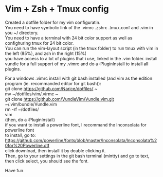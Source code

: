 # Vim + Zsh + Tmux config

Created a dotfile folder for my vim configuratin.  
You need to have symbolic link of the .vimrc .zshrc .tmux.conf and .vim in you ~/ directory.  
You need to have a terminal with 24 bit color support as well as confighuring tmux for 24 bit color.  
You can run the vim-layout script (in the tmux folder) to run tmux with vim in the left (85%), and zsh in the right (15%)  
you have access to a lot of plugins that i use, linked in the .vim folder. install vundle for a full support of my .vimrc and do a :PluginInstall to install all plugins.

For a windows .vimrc install with git bash installed (and vim as the edition program (ie. recommanded editor for git bash)):  
git clone https://github.com/Narice/dotfiles/ ~  
mv ~/dotfiles/vim/.virmc ~  
git clone https://github.com/VundleVim/Vundle.vim.git ~/.vim/bundle/Vundle.vim  
rm -rf ~/dotfiles/  
vim  
(then, do a :PluginInstall)  
if you want to install a powerline font, I recommand the Inconsolata for powerline font  
to install, go to:  
https://github.com/powerline/fonts/blob/master/Inconsolata/Inconsolata%20for%20Powerline.otf  
click download, then install it by double clicking it.  
Then, go to your settings in the git bash terminal (mintty) and go to text, then click select, you should see the font.  

Have fun
